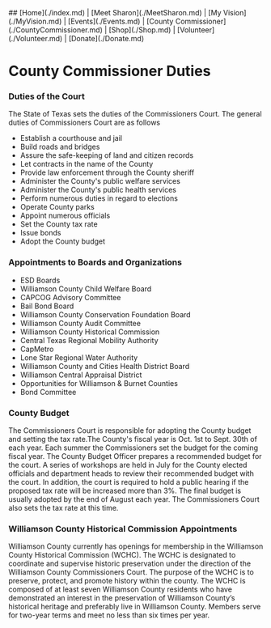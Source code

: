 <div></div>
## [Home](./index.md) | [Meet Sharon](./MeetSharon.md) | [My Vision](./MyVision.md) | [Events](./Events.md) | [County Commissioner](./CountyCommissioner.md) | [Shop](./Shop.md) | [Volunteer](./Volunteer.md) | [Donate](./Donate.md) 

# County Commissioner Duties

### Duties of the Court
The State of Texas sets the duties of the Commissioners Court. The general duties of Commissioners Court are as follows

* Establish a courthouse and jail
* Build roads and bridges
* Assure the safe-keeping of land and citizen records
* Let contracts in the name of the County
* Provide law enforcement through the County sheriff
* Administer the County's public welfare services
* Administer the County's public health services
* Perform numerous duties in regard to elections
* Operate County parks
* Appoint numerous officials
* Set the County tax rate
* Issue bonds
* Adopt the County budget

### Appointments to Boards and Organizations
* ESD Boards
* Williamson County Child Welfare Board
* CAPCOG Advisory Committee
* Bail Bond Board
* Williamson County Conservation Foundation Board
* Williamson County Audit Committee
* Williamson County Historical Commission
* Central Texas Regional Mobility Authority
* CapMetro
* Lone Star Regional Water Authority
* Williamson County and Cities Health District Board
* Williamson Central Appraisal District
* Opportunities for Williamson & Burnet Counties
* Bond Committee
 
### County Budget
The Commissioners Court is responsible for adopting the County budget and setting the tax rate.The County's fiscal year is Oct. 1st to Sept. 30th of each year. Each summer the Commissioners set the budget for the coming fiscal year. The County Budget Officer prepares a recommended budget for the court. A series of workshops are held in July for the County elected officials and department heads to review their recommended budget with the court. In addition, the court is required to hold a public hearing if the proposed tax rate will be increased more than 3%. The final budget is usually adopted by the end of August each year. The Commissioners Court also sets the tax rate at this time. 
 
### Williamson County Historical Commission Appointments
Williamson County currently has openings for membership in the Williamson County Historical Commission (WCHC). The WCHC is designated to coordinate and supervise historic preservation under the direction of the Williamson County Commissioners Court. The purpose of the WCHC is to preserve, protect, and promote history within the county. The WCHC is composed of at least seven Williamson County residents who have demonstrated an interest in the preservation of Williamson County’s historical heritage and preferably live in Williamson County. Members serve for two-year terms and meet no less than six times per year. 
